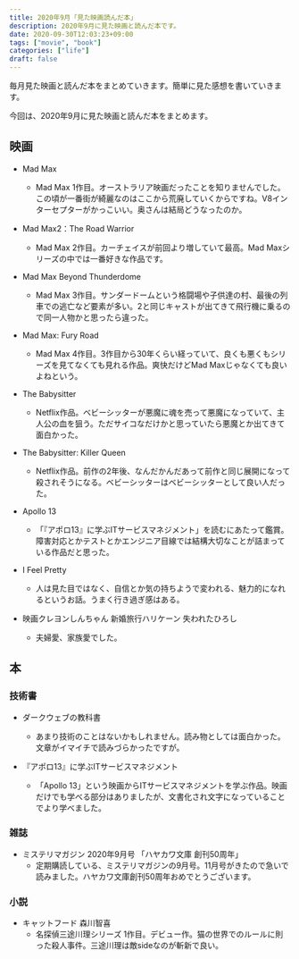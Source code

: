 ```yaml
---
title: 2020年9月「見た映画読んだ本」
description: 2020年9月に見た映画と読んだ本です。
date: 2020-09-30T12:03:23+09:00
tags: ["movie", "book"]
categories: ["life"]
draft: false
---
```


毎月見た映画と読んだ本をまとめていきます。簡単に見た感想を書いていきます。

今回は、2020年9月に見た映画と読んだ本をまとめます。

## 映画

* Mad Max
	* Mad Max 1作目。オーストラリア映画だったことを知りませんでした。この頃が一番街が綺麗なのはここから荒廃していくからですね。V8インターセプターがかっこいい。奥さんは結局どうなったのか。

* Mad Max2：The Road Warrior
	* Mad Max 2作目。カーチェイスが前回より増していて最高。Mad Maxシリーズの中では一番好きな作品です。

* Mad Max Beyond Thunderdome
	* Mad Max 3作目。サンダードームという格闘場や子供達の村、最後の列車での逃亡など要素が多い。2と同じキャストが出てきて飛行機に乗るので同一人物かと思ったら違った。

* Mad Max: Fury Road
	 * Mad Max 4作目。3作目から30年くらい経っていて、良くも悪くもシリーズを見てなくても見れる作品。爽快だけどMad Maxじゃなくても良いよねという。

* The Babysitter
	* Netflix作品。ベビーシッターが悪魔に魂を売って悪魔になっていて、主人公の血を狙う。ただサイコなだけかと思っていたら悪魔とか出てきて面白かった。

* The Babysitter: Killer Queen
	* Netflix作品。前作の2年後、なんだかんだあって前作と同じ展開になって殺されそうになる。ベビーシッターはベビーシッターとして良い人だった。

* Apollo 13
	* 「『アポロ13』に学ぶITサービスマネジメント」を読むにあたって鑑賞。障害対応とかテストとかエンジニア目線では結構大切なことが詰まっている作品だと思った。

* I Feel Pretty
	* 人は見た目ではなく、自信とか気の持ちようで変われる、魅力的になれるというお話。うまく行き過ぎ感はある。

* 映画クレヨンしんちゃん 新婚旅行ハリケーン 失われたひろし
	* 夫婦愛、家族愛でした。 

## 本

### 技術書

* ダークウェブの教科書
	* あまり技術のことはないかもしれません。読み物としては面白かった。文章がイマイチで読みづらかったですが。

* 『アポロ13』に学ぶITサービスマネジメント
	* 「Apollo 13」という映画からITサービスマネジメントを学ぶ作品。映画だけでも学べる部分はありましたが、文書化され文字になっていることでより学べました。

### 雑誌

* ミステリマガジン 2020年9月号 「ハヤカワ文庫 創刊50周年」
	* 定期購読している、ミステリマガジンの9月号。11月号がきたので急いで読みました。ハヤカワ文庫創刊50周年おめでとうございます。

### 小説

* キャットフード 森川智喜
	* 名探偵三途川理シリーズ 1作目。デビュー作。猫の世界でのルールに則った殺人事件。三途川理は敵sideなのが斬新で良い。
